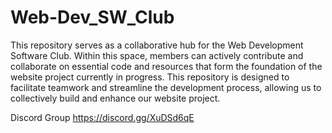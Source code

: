 # Web-Dev_SW_Club
This repository serves as a collaborative hub for the Web Development Software Club. Within this space, members can actively contribute and collaborate on essential code and resources that form the foundation of the website project currently in progress. This repository is designed to facilitate teamwork and streamline the development process, allowing us to collectively build and enhance our website project.

Discord Group https://discord.gg/XuDSd6qE

